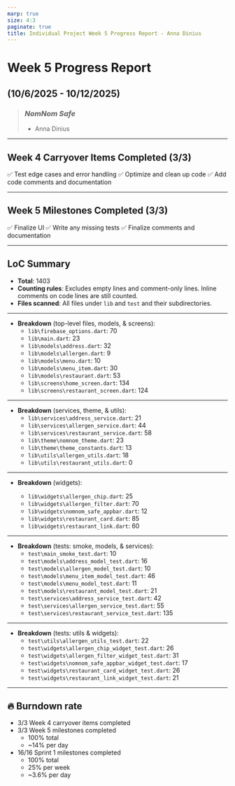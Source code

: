```yaml
---
marp: true
size: 4:3
paginate: true
title: Individual Project Week 5 Progress Report - Anna Dinius
---
```


# Week 5 Progress Report

## (10/6/2025 - 10/12/2025)

> ### _NomNom Safe_
>
> - Anna Dinius

---

## Week 4 Carryover Items Completed (3/3)

✅ Test edge cases and error handling
✅ Optimize and clean up code
✅ Add code comments and documentation

---

## Week 5 Milestones Completed (3/3)

✅ Finalize UI
✅ Write any missing tests
✅ Finalize comments and documentation

---

## LoC Summary

- **Total**: 1403
- **Counting rules**: Excludes empty lines and comment-only lines. Inline comments on code lines are still counted.
- **Files scanned**: All files under `lib` and `test` and their subdirectories.

---

- **Breakdown** (top-level files, models, & screens):
  - `lib\firebase_options.dart`: 70
  - `lib\main.dart`: 23
  - `lib\models\address.dart`: 32
  - `lib\models\allergen.dart`: 9
  - `lib\models\menu.dart`: 10
  - `lib\models\menu_item.dart`: 30
  - `lib\models\restaurant.dart`: 53
  - `lib\screens\home_screen.dart`: 134
  - `lib\screens\restaurant_screen.dart`: 124

---

- **Breakdown** (services, theme, & utils):
  - `lib\services\address_service.dart`: 21
  - `lib\services\allergen_service.dart`: 44
  - `lib\services\restaurant_service.dart`: 58
  - `lib\theme\nomnom_theme.dart`: 23
  - `lib\theme\theme_constants.dart`: 13
  - `lib\utils\allergen_utils.dart`: 18
  - `lib\utils\restaurant_utils.dart`: 0

---

- **Breakdown** (widgets):

  - `lib\widgets\allergen_chip.dart`: 25
  - `lib\widgets\allergen_filter.dart`: 70
  - `lib\widgets\nomnom_safe_appbar.dart`: 12
  - `lib\widgets\restaurant_card.dart`: 85
  - `lib\widgets\restaurant_link.dart`: 60

---

- **Breakdown** (tests: smoke, models, & services):
  - `test\main_smoke_test.dart`: 10
  - `test\models\address_model_test.dart`: 16
  - `test\models\allergen_model_test.dart`: 10
  - `test\models\menu_item_model_test.dart`: 46
  - `test\models\menu_model_test.dart`: 11
  - `test\models\restaurant_model_test.dart`: 21
  - `test\services\address_service_test.dart`: 42
  - `test\services\allergen_service_test.dart`: 55
  - `test\services\restaurant_service_test.dart`: 135

---

- **Breakdown** (tests: utils & widgets):
  - `test\utils\allergen_utils_test.dart`: 22
  - `test\widgets\allergen_chip_widget_test.dart`: 26
  - `test\widgets\allergen_filter_widget_test.dart`: 31
  - `test\widgets\nomnom_safe_appbar_widget_test.dart`: 17
  - `test\widgets\restaurant_card_widget_test.dart`: 26
  - `test\widgets\restaurant_link_widget_test.dart`: 21

---

## 🔥 Burndown rate

- 3/3 Week 4 carryover items completed
- 3/3 Week 5 milestones completed
  - 100% total
  - ~14% per day
- 16/16 Sprint 1 milestones completed
  - 100% total
  - 25% per week
  - ~3.6% per day

